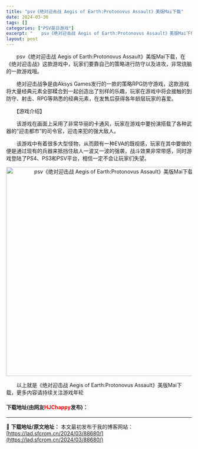 ```yaml
---
title: "psv《绝对迎击战 Aegis of Earth:Protonovus Assault》美版Mai下载"
date: 2024-03-30
tags: []
categories: ["PSV英日游戏"]
excerpt: "　　psv《绝对迎击战 Aegis of Earth:Protonovus Assault》美版Mai下载，在《绝对迎击战》这款游戏中，玩家们要靠自己的策略进行防守以及进攻，非常烧脑的一款游戏哦。 　　绝对迎击战争是由Aksys Games发行的一款的策略RPG防守游戏，这款游戏将大量经典元素全部糅&hellip;"
layout: post
---
```


 <p>　　psv《绝对迎击战 Aegis of Earth:Protonovus Assault》美版Mai下载，在《绝对迎击战》这款游戏中，玩家们要靠自己的策略进行防守以及进攻，非常烧脑的一款游戏哦。</p> <p>　　绝对迎击战争是由Aksys Games发行的一款的策略RPG防守游戏，这款游戏将大量经典元素全部糅合到一起创造出了别样的乐趣，玩家在游戏中将会接触的到防守、射击、RPG等熟悉的经典元素，在发售后获得各年龄层玩家的喜爱。</p> <p>　　【游戏介绍】</p> <p>　　该游戏在画面上采用了非常华丽的卡通风，玩家在游戏中要扮演搭载了各种武器的&ldquo;迎击都市&rdquo;的司令官，迎击来犯的强大敌人。</p> <p>　　该游戏中有着很多大型怪物，从而颇有一种EVA的既视感，玩家在其中要做的便是通过现有的兵器来抵挡住敌人一波又一波的强袭，战斗效果非常带感，同时游戏登陆了PS4、PS3和PSV平台，相信一定不会让玩家们失望。</p> <p align="center"><img align="" border="0" src="https://lad.sfcrom.cn/wp-content/uploads/2024/03/20240330_66077e66d2162.jpg" width="567" alt="psv《绝对迎击战 Aegis of Earth:Protonovus Assault》美版Mai下载" /></p> <p>　　以上就是《绝对迎击战 Aegis of Earth:Protonovus Assault》美版Mai下载，更多内容请持续关注游戏年轮</p> <p><h4>下载地址(由网友<font color="red">HJChappy</font>发布)：</h4></p> 

---
📖 **下载地址/原文地址：** 本文最初发布于我的博客网站：[https://lad.sfcrom.cn/2024/03/88680/](https://lad.sfcrom.cn/2024/03/88680/)
